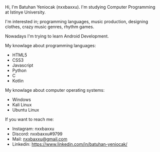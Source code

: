 Hi, I'm Batuhan Yeniocak (nxxbaxxu). I'm studying Computer Programming at Istinye University.

I'm interested in; programming languages, music production, designing clothes, crazy music genres, rhythm games.

Nowadays I'm trying to learn Android Development.

My knowlage about programming languages:
- HTML5
- CSS3
- Javascript
- Python
- C
- Kotlin

My knowlage about computer operating systems:
- Windows
- Kali Linux
- Ubuntu Linux

If you want to reach me:
- Instagram: nxxbaxxu
- Discord: nxxbaxxu#9799
- Mail: nxxbaxxu@gmail.com
- Linkedin: https://www.linkedin.com/in/batuhan-yeniocak/
